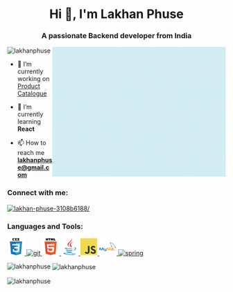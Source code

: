 <h1 align="center">Hi 👋, I'm Lakhan Phuse</h1>
<h3 align="center">A passionate Backend developer from India</h3>

<img align="right" width=400 alt="coding" src="https://raw.githubusercontent.com/ImVjGit/Gif/main/Java%20DEVELOPER.gif">
<p align="left"> <img src="https://komarev.com/ghpvc/?username=lakhanphuse&label=Profile%20views&color=0e75b6&style=flat" alt="lakhanphuse" /> </p>

- 🔭 I’m currently working on [Product Catalogue](https://github.com/Lakhanphuse/product_catalogue)

- 🌱 I’m currently learning **React**

- 📫 How to reach me **lakhanphuse@gmail.com**

<h3 align="left">Connect with me:</h3>
<p align="left">
<a href="https://linkedin.com/in/lakhan-phuse-3108b6188/" target="blank"><img align="center" src="https://raw.githubusercontent.com/rahuldkjain/github-profile-readme-generator/master/src/images/icons/Social/linked-in-alt.svg" alt="lakhan-phuse-3108b6188/" height="30" width="40" /></a>
</p>

<h3 align="left">Languages and Tools:</h3>
<p align="left"> <a href="https://www.w3schools.com/css/" target="_blank" rel="noreferrer"> <img src="https://raw.githubusercontent.com/devicons/devicon/master/icons/css3/css3-original-wordmark.svg" alt="css3" width="40" height="40"/> </a> <a href="https://git-scm.com/" target="_blank" rel="noreferrer"> <img src="https://www.vectorlogo.zone/logos/git-scm/git-scm-icon.svg" alt="git" width="40" height="40"/> </a> <a href="https://www.w3.org/html/" target="_blank" rel="noreferrer"> <img src="https://raw.githubusercontent.com/devicons/devicon/master/icons/html5/html5-original-wordmark.svg" alt="html5" width="40" height="40"/> </a> <a href="https://www.java.com" target="_blank" rel="noreferrer"> <img src="https://raw.githubusercontent.com/devicons/devicon/master/icons/java/java-original.svg" alt="java" width="40" height="40"/> </a> <a href="https://developer.mozilla.org/en-US/docs/Web/JavaScript" target="_blank" rel="noreferrer"> <img src="https://raw.githubusercontent.com/devicons/devicon/master/icons/javascript/javascript-original.svg" alt="javascript" width="40" height="40"/> </a> <a href="https://www.mysql.com/" target="_blank" rel="noreferrer"> <img src="https://raw.githubusercontent.com/devicons/devicon/master/icons/mysql/mysql-original-wordmark.svg" alt="mysql" width="40" height="40"/> </a> <a href="https://spring.io/" target="_blank" rel="noreferrer"> <img src="https://www.vectorlogo.zone/logos/springio/springio-icon.svg" alt="spring" width="40" height="40"/> </a> </p>

<p><img align="left" src="https://github-readme-stats.vercel.app/api/top-langs?username=lakhanphuse&show_icons=true&locale=en&layout=compact" alt="lakhanphuse" /></p>

<p>&nbsp;<img align="center" src="https://github-readme-stats.vercel.app/api?username=lakhanphuse&show_icons=true&locale=en" alt="lakhanphuse" /></p>

<p><img align="center" src="https://github-readme-streak-stats.herokuapp.com/?user=lakhanphuse&" alt="lakhanphuse" /></p>
